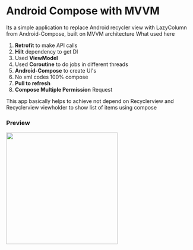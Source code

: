 # Android Compose with MVVM

Its a simple application  to replace Android recycler view with LazyColumn from Android-Compose, built on MVVM architecture
What used here


1. **Retrofit** to make API calls
2. **Hilt** dependency to get DI
3. Used **ViewModel**
4. Used **Coroutine** to do jobs in different threads
5. **Android-Compose** to create UI's
6. No xml codes 100% compose
7. **Pull to refresh**
8. **Compose Multiple Permission** Request


This app basically helps to achieve not depend on Recyclerview and Recyclerview viewholder to show list of items using compose


### Preview
 
<img src="https://github.com/sureshmaidaragi1919/ComposeLazyColumn/assets/28126457/8035ce47-412a-4d7b-8996-541496d1f27e" width="300">
